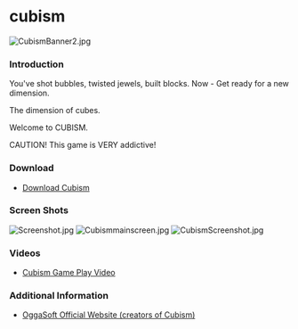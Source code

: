 # cubism

![CubismBanner2.jpg](../.gitbook/assets/migrated\_media-CubismBanner2.jpg)

### Introduction

You've shot bubbles, twisted jewels, built blocks. Now - Get ready for a new dimension.

The dimension of cubes.

Welcome to CUBISM.

CAUTION! This game is VERY addictive!

### Download

* [Download Cubism](http://www.oggasoft.com/Cubism.html)

### Screen Shots

![Screenshot.jpg](../.gitbook/assets/migrated\_media-Screenshot.jpg) ![Cubismmainscreen.jpg](../.gitbook/assets/migrated\_media-Cubismmainscreen.jpg) ![CubismScreenshot.jpg](../.gitbook/assets/migrated\_media-CubismScreenshot.jpg)

### Videos

* [Cubism Game Play Video](http://www.youtube.com/watch?v=kQFIRVlPFU8)

### Additional Information

* [OggaSoft Official Website (creators of Cubism)](http://www.oggasoft.com/)
